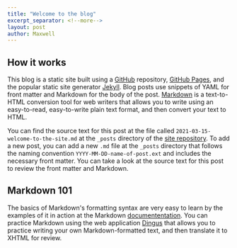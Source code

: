 ```yaml
---
title: "Welcome to the blog"
excerpt_separator: <!--more-->
layout: post
author: Maxwell
--- 
```


## How it works

This blog is a static site built using a [GitHub](https://github.com/) repository, [GitHub Pages](https://pages.github.com/), and the popular static site generator [Jekyll](https://jekyllrb.com/). Blog posts use snippets of YAML for front matter and Markdown for the body of the post. [Markdown](https://daringfireball.net/projects/markdown/) is a text-to-HTML conversion tool for web writers that allows you to write using an easy-to-read, easy-to-write plain text format, and then convert your text to HTML.

You can find the source text for this post at the file called `2021-03-15-welcome-to-the-site.md` at the `_posts` directory of the [site repository](https://github.com/maxgray20/english-3210). To add a new post, you can add a new `.md` file at the `_posts` directory that follows the naming convention `YYYY-MM-DD-name-of-post.ext` and includes the necessary front matter. You can take a look at the source text for this post to review the front matter and Markdown.

<!--more-->

## Markdown 101

The basics of Markdown's formatting syntax are very easy to learn by the examples of it in action at the Markdown [documententation](https://daringfireball.net/projects/markdown/basics). You can practice Markdown using the web application [Dingus](https://daringfireball.net/projects/markdown/dingus) that allows you to practice writing your own Markdown-formatted text, and then translate it to XHTML for review.
